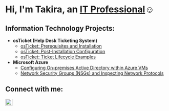 
<h1>Hi, I'm Takira, an <a href="https://linkedin.com/in/takira-mccoy-b17b07158/">IT Professional</a>☺</h1>

<h2>Information Technology Projects:</h2>

- <b>osTicket (Help Desk Ticketing System)</b>
  - [osTicket: Prerequisites and Installation](https://github.com/takira96/osticket-prereqs)
  - [osTicket: Post-Installation Configuration](https://github.com/takira96/post-install-config)
  - [osTicket: Ticket Lifecycle Examples](https://github.com/takira96/ticket-lifecycle)
- <b>Microsoft Azure</b>
  - [Configuring On-premises Active Directory within Azure VMs](https://github.com/takira96/configure-ad)
  - [Network Security Groups (NSGs) and Inspecting Network Protocols](https://github.com/takira96/azure-network-protocols)

<h2>Connect with me:</h2>

[<img align="left" alt="takira-mccoy-b17b07158 | LinkedIn" width="22px" src="https://cdn.jsdelivr.net/npm/simple-icons@v3/icons/linkedin.svg" />][linkedin]



[linkedin]: https://linkedin.com/in/takira-mccoy-b17b07158/
